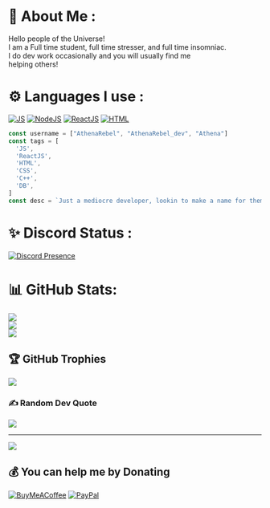 # 💫 About Me :
Hello people of the Universe! <br>I am a Full time student, full time stresser, and full time insomniac.<br>I do dev work occasionally and you will usually find me <br>helping others! 

# ⚙️ Languages I use :
[![JS](https://img.shields.io/static/v1?label=&message=JavaScript&color=yellow&logo=javascript&logoColor=FFFFFF)](https://developer.mozilla.org/en-US/docs/Web/JavaScript/About_JavaScript)
[![NodeJS](https://img.shields.io/static/v1?label=&message=NodeJS&color=lime&logo=node.js&logoColor=FFFFFF)](https://nodejs.org/en/about/)
[![ReactJS](https://img.shields.io/static/v1?label=&message=ReactJS&color=blue&logo=reactjs&logoColor=FFFFFF)](https://reactjs.org)
[![HTML](https://img.shields.io/static/v1?label=&message=HTML&color=red&logo=html&logoColor=FFFFFF)]([https://reactjs.org](https://developer.mozilla.org/en-US/docs/Learn/Getting_started_with_the_web/HTML_basics))

```JavaScript
const username = ["AthenaRebel", "AthenaRebel_dev", "Athena"]
const tags = [
  'JS',
  'ReactJS',
  'HTML',
  'CSS',
  'C++',
  'DB',
]
const desc = `Just a mediocre developer, lookin to make a name for themself!`
```
# ✨ Discord Status :
[![Discord Presence](https://lanyard.cnrad.dev/api/677621755703197696)](https://discord.com/users/677621755703197696)

# 📊 GitHub Stats:
![](https://github-readme-stats.vercel.app/api?username=AthenaRebel01&theme=dark&hide_border=false&include_all_commits=true&count_private=true)<br/>
![](https://github-readme-streak-stats.herokuapp.com/?user=AthenaRebel01&theme=dark&hide_border=false)<br/>
![](https://github-readme-stats.vercel.app/api/top-langs/?username=AthenaRebel01&theme=dark&hide_border=false&include_all_commits=true&count_private=true&layout=compact)

## 🏆 GitHub Trophies
![](https://github-profile-trophy.vercel.app/?username=AthenaRebel01&theme=discord&no-frame=false&no-bg=false&margin-w=4)

### ✍️ Random Dev Quote
![](https://quotes-github-readme.vercel.app/api?type=horizontal&theme=merko)

---
[![](https://visitcount.itsvg.in/api?id=AthenaRebel01&icon=2&color=1)](https://visitcount.itsvg.in)

  ## 💰 You can help me by Donating
  [![BuyMeACoffee](https://img.shields.io/badge/Buy%20Me%20a%20Coffee-ffdd00?style=for-the-badge&logo=buy-me-a-coffee&logoColor=black)](https://buymeacoffee.com/AthenaRebel) [![PayPal](https://img.shields.io/badge/PayPal-00457C?style=for-the-badge&logo=paypal&logoColor=white)](https://paypal.me/AthenaRebel) 
